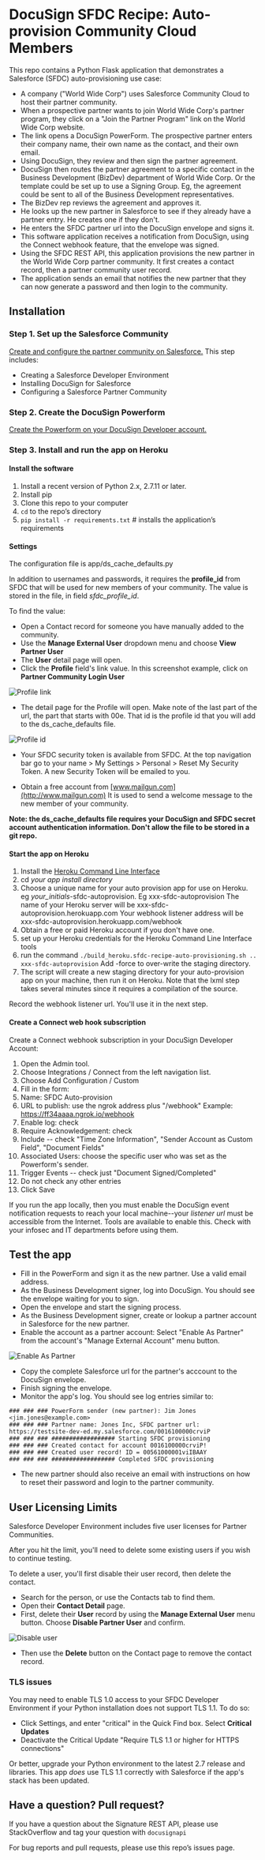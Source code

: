 # DocuSign SFDC Recipe: Auto-provision Community Cloud Members

This repo contains a Python Flask application that demonstrates a Salesforce (SFDC) auto-provisioning use case:

* A company ("World Wide Corp") uses Salesforce Community Cloud to host their partner community.
* When a prospective partner wants to join World Wide Corp's partner program, they click on a "Join the Partner Program" link on the World Wide Corp website.
* The link opens a DocuSign PowerForm. The prospective partner enters their company name, their own name as the contact, and their own email.
* Using DocuSign, they review and then sign the partner agreement.
* DocuSign then routes the partner agreement to a specific contact in the Business Development (BizDev) department of World Wide Corp. Or the template could be set up to use a Signing Group. Eg, the agreement could be sent to all of the Business Development representatives.
* The BizDev rep reviews the agreement and approves it. 
* He looks up the new partner in Salesforce to see if they already have a partner entry. He creates one if they don't.
* He enters the SFDC partner url into the DocuSign envelope and signs it.
* This software application receives a notification from DocuSign, using the Connect webhook feature, that the envelope was signed. 
* Using the SFDC REST API, this application provisions the new partner in the World Wide Corp partner community. It first creates a contact record, then a partner community user record.
* The application sends an email that notifies the new partner that they can now generate a password and then login to the community.

## Installation

### Step 1. Set up the Salesforce Community

[Create and configure the partner community on Salesforce.](docs/create_sfdc_community.md) This step includes:

* Creating a Salesforce Developer Environment
* Installing DocuSign for Salesforce
* Configuring a Salesforce Partner Community

### Step 2. Create the DocuSign Powerform

[Create the Powerform on your DocuSign Developer account.](docs/create_powerform.md)

### Step 3. Install and run the app on Heroku

#### Install the software
1. Install a recent version of Python 2.x, 2.7.11 or later.
1. Install pip
1. Clone this repo to your computer
1. `cd` to the repo’s directory
1. `pip install -r requirements.txt` # installs the application’s requirements

#### Settings
The configuration file is app/ds_cache_defaults.py

In addition to usernames and passwords, it requires the **profile_id** from SFDC that will be used for new members of your community. The value is stored in the file, in field *sfdc_profile_id*.

To find the value:

* Open a Contact record for someone you have manually added to the community.
* Use the **Manage External User** dropdown menu and choose **View Partner User**
* The **User** detail page will open.
* Click the **Profile** field's link value. In this screenshot example, click on **Partner Community Login User**

![Profile link](docs/images/sfdc_user_profile.png)

* The detail page for the Profile will open. Make note of the last part of the url, the part that starts with 00e. That id is the profile id that you will add to the ds_cache_defaults file.

![Profile id](docs/images/sfdc_profile_id.png)

* Your SFDC security token is available from SFDC. At the top navigation bar go to your name > My Settings > Personal > Reset My Security Token. A new Security Token will be emailed to you.

* Obtain a free account from [www.mailgun.com](http://www.mailgun.com) It is used to send a welcome message to the new member of your community.

**Note: the ds_cache_defaults file requires your DocuSign and SFDC secret account authentication information. Don't allow the file to be stored in a git repo.**

#### Start the app on Heroku
1. Install the [Heroku Command Line Interface](https://devcenter.heroku.com/articles/heroku-command-line)
1. cd *your app install directory*
1. Choose a unique name for your auto provision app for use on Heroku. eg *your_initials*-sfdc-autoprovision. Eg xxx-sfdc-autoprovision
   The name of your Heroku server will be xxx-sfdc-autoprovision.herokuapp.com
   Your webhook listener address will be xxx-sfdc-autoprovision.herokuapp.com/webhook
1. Obtain a free or paid Heroku account if you don't have one.
1. set up your Heroku credentials for the Heroku Command Line Interface tools
1. run the command `./build_heroku.sfdc-recipe-auto-provisioning.sh .. xxx-sfdc-autoprovision`
   Add -force to over-write the staging directory.
1. The script will create a new staging directory for your auto-provision app on your machine, then run it on Heroku.
   Note that the lxml step takes several minutes since it requires a compilation of the source.

Record the webhook listener url. You'll use it in the next step.

#### Create a Connect web hook subscription

Create a Connect webhook subscription in your DocuSign Developer Account:

   1. Open the Admin tool.
   1. Choose Integrations / Connect from the left navigation list.
   1. Choose Add Configuration / Custom
   1. Fill in the form:
   1. Name: SFDC Auto-provision
   1. URL to publish: use the ngrok address plus "/webhook" Example: https://ff34aaaa.ngrok.io/webhook
   1. Enable log: check
   1. Require Acknowledgement: check
   1. Include -- check "Time Zone Information", "Sender Account as Custom Field", "Document Fields"
   1. Associated Users: choose the specific user who was set as the Powerform's sender.
   1. Trigger Events -- check just "Document Signed/Completed"
   1. Do not check any other entries
   1. Click Save
   
If you run the app locally, then you must enable the DocuSign event notification requests to reach your local machine--your *listener url* must be accessible from the Internet. Tools are available to enable this. Check with your infosec and IT departments before using them.   
   
## Test the app
* Fill in the PowerForm and sign it as the new partner. Use a valid email address.
* As the Business Development signer, log into DocuSign. You should see the envelope waiting for you to sign.
* Open the envelope and start the signing process. 
* As the Business Development signer, create or lookup a partner account in Salesforce for the new partner. 
* Enable the account as a partner account: Select "Enable As Partner" from the account's "Manage External Account" menu button.

![Enable As Partner](docs/images/account_enable_as_partner.png)

* Copy the complete Salesforce url for the partner's acccount to the DocuSign envelope.
* Finish signing the envelope.
* Monitor the app's log. You should see log entries similar to:

```
### ### ### PowerForm sender (new partner): Jim Jones <jim.jones@example.com>
### ### ### Partner name: Jones Inc, SFDC partner url: https://testsite-dev-ed.my.salesforce.com/0016100000crviP
### ### ### ################## Starting SFDC provisioning
### ### ### Created contact for account 0016100000crviP!
### ### ### Created user record! ID = 00561000001viIBAAY
### ### ### ################## Completed SFDC provisioning
```

* The new partner should also receive an email with instructions on how to reset their password and login to the partner community.

## User Licensing Limits
Salesforce Developer Environment includes five user licenses for Partner Communities.

After you hit the limit, you'll need to delete some existing users if you wish to continue testing. 

To delete a user, you'll first disable their user record, then delete the contact.

* Search for the person, or use the Contacts tab to find them.
* Open their **Contact Detail** page. 
* First, delete their **User** record by using the **Manage External User** menu button. 
  Choose **Disable Partner User** and confirm.

![Disable user](docs/images/disable_user.png)

* Then use the **Delete** button on the Contact page to remove the contact record.

### TLS issues
You may need to enable TLS 1.0 access to your SFDC Developer Environment if your Python installation does not support TLS 1.1. To do so:

* Click Settings, and enter "critical" in the Quick Find box. Select **Critical Updates**
* Deactivate the Critical Update "Require TLS 1.1 or higher for HTTPS connections"

Or better, upgrade your Python environment to the latest 2.7 release and libraries. 
This app *does* use TLS 1.1 correctly with Salesforce if the app's stack has been updated.

## Have a question? Pull request?
If you have a question about the Signature REST API, please use StackOverflow and tag your question with `docusignapi`

For bug reports and pull requests, please use this repo’s issues page.
